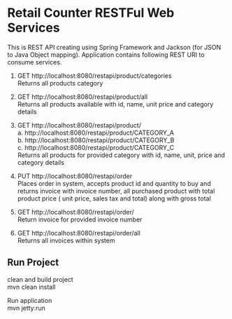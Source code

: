 # Retail Counter RESTFul Web Services

This is REST API creating using Spring Framework and Jackson (for JSON to Java Object mapping). Application contains following REST URI to consume services.  

1. GET http://localhost:8080/restapi/product/categories  
   Returns all products category  

2. GET http://localhost:8080/restapi/product/all  
   Returns all products available with id, name, unit price and category details  
   
3. GET http://localhost:8080/restapi/product/<Product Category>  
	a. http://localhost:8080/restapi/product/CATEGORY_A  
	b. http://localhost:8080/restapi/product/CATEGORY_B  
	c. http://localhost:8080/restapi/product/CATEGORY_C  
	Returns all products for provided category with id, name, unit, price and category details  
	
4. PUT http://localhost:8080/restapi/order  
   Places order in system, accepts product id and quantity to buy and returns invoice with invoice number, all purchased product with total product price ( unit price, sales tax and total) along with gross total  
   
5. GET http://localhost:8080/restapi/order/<invoice number>  
   Return invoice for provided invoice number  
   
6. GET http://localhost:8080/restapi/order/all  
   Returns all invoices within system  
   
 
## Run Project   
clean and build project  
  mvn clean install  
  
Run application   
  mvn jetty:run  